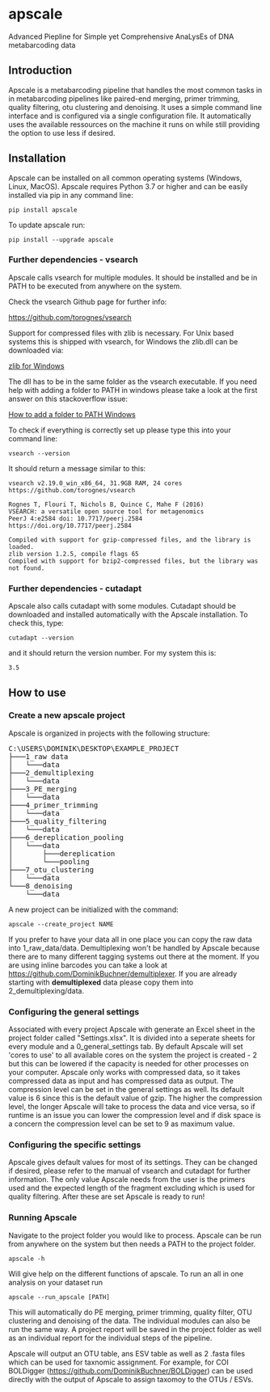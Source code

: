 # apscale
Advanced Piepline for Simple yet Comprehensive AnaLysEs of DNA metabarcoding data

## Introduction
Apscale is a metabarcoding pipeline that handles the most common tasks in in metabarcoding
pipelines like paired-end merging, primer trimming, quality filtering, otu clustering and
denoising. It uses a simple command line interface and is configured via a single configuration file.
It automatically uses the available ressources on the machine it runs on while still providing the option
to use less if desired.

## Installation

Apscale can be installed on all common operating systems (Windows, Linux, MacOS).
Apscale requires Python 3.7 or higher and can be easily installed via pip in any command line:

`pip install apscale`

To update apscale run:

`pip install --upgrade apscale`

### Further dependencies - vsearch

Apscale calls vsearch for multiple modules. It should be installed and be in PATH to be executed
from anywhere on the system.

Check the vsearch Github page for further info:

https://github.com/torognes/vsearch

Support for compressed files with zlib is necessary. For Unix based systems this is shipped with
vsearch, for Windows the zlib.dll can be downloaded via:

[zlib for Windows](https://sourceforge.net/projects/mingw-w64/files/External%20binary%20packages%20%28Win64%20hosted%29/Binaries%20%2864-bit%29/zlib-1.2.5-bin-x64.zip/download)

The dll has to be in the same folder as the vsearch executable. If you need help with adding a folder to PATH in windows
please take a look at the first answer on this stackoverflow issue:

[How to add a folder to PATH Windows](https://stackoverflow.com/questions/44272416/how-to-add-a-folder-to-path-environment-variable-in-windows-10-with-screensho)

To check if everything is correctly set up please type this into your command line:

`vsearch --version`

It should return a message similar to this:

```
vsearch v2.19.0_win_x86_64, 31.9GB RAM, 24 cores
https://github.com/torognes/vsearch

Rognes T, Flouri T, Nichols B, Quince C, Mahe F (2016)
VSEARCH: a versatile open source tool for metagenomics
PeerJ 4:e2584 doi: 10.7717/peerj.2584 https://doi.org/10.7717/peerj.2584

Compiled with support for gzip-compressed files, and the library is loaded.
zlib version 1.2.5, compile flags 65
Compiled with support for bzip2-compressed files, but the library was not found.
```

### Further dependencies - cutadapt

Apscale also calls cutadapt with some modules. Cutadapt should be downloaded and installed
automatically with the Apscale installation. To check this, type:

`cutadapt --version`

and it should return the version number. For my system this is:

`3.5`

## How to use

### Create a new apscale project

Apscale is organized in projects with the following structure:

<pre>
C:\USERS\DOMINIK\DESKTOP\EXAMPLE_PROJECT
├───1_raw data
│   └───data
├───2_demultiplexing
│   └───data
├───3_PE_merging
│   └───data
├───4_primer_trimming
│   └───data
├───5_quality_filtering
│   └───data
├───6_dereplication_pooling
│   └───data
│       ├───dereplication
│       └───pooling
├───7_otu_clustering
│   └───data
└───8_denoising
    └───data
</pre>

A new project can be initialized with the command:

`apscale --create_project NAME`

If you prefer to have your data all in one place you can copy the raw data into 1_raw_data/data.
Demultiplexing won't be handled by Apscale because there are to many different tagging systems out there at the moment.
If you are using inline barcodes you can take a look at https://github.com/DominikBuchner/demultiplexer.
If you are already starting with **demultiplexed** data please copy them into 2_demultiplexing/data.

### Configuring the general settings

Associated with every project Apscale with generate an Excel sheet in the project folder called "Settings.xlsx".
It is divided into a seperate sheets for every module and a 0_general_settings tab.
By default Apscale will set 'cores to use' to all available cores on the system the project is created - 2 but this can be lowered
if the capacity is needed for other processes on your computer.
Apscale only works with compressed data, so it takes compressed data as input and has compressed data as output.
The compression level can be set in the general settings as well. Its default value is 6 since this is the default value of gzip.
The higher the compression level, the longer Apscale will take to process the data and vice versa, so if runtime is an issue you can
lower the compression level and if disk space is a concern the compression level can be set to 9 as maximum value.

### Configuring the specific settings

Apscale gives default values for most of its settings. They can be changed if desired, please refer to the manual of vsearch and cutadapt
for further information. The only value Apscale needs from the user is the primers used and the expected length of the fragment excluding which is used
for quality filtering. After these are set Apscale is ready to run!

### Running Apscale

Navigate to the project folder you would like to process. Apscale can be run from anywhere on the system but then needs a PATH to the project folder.

`apscale -h`

Will give help on the different functions of apscale.
To run an all in one analysis on your dataset run

`apscale --run_apscale [PATH]`

This will automatically do PE merging, primer trimming, quality filter, OTU clustering and denoising of the data.
The individual modules can also be run the same way. A project report will be saved in the project folder as well as an individual
report for the individual steps of the pipeline.

Apscale will output an OTU table, ans ESV table as well as 2 .fasta files which can be used for taxnomic assignment. For example, for COI
BOLDigger (https://github.com/DominikBuchner/BOLDigger) can be used directly with the output of Apscale to assign taxomoy to the OTUs / ESVs.
